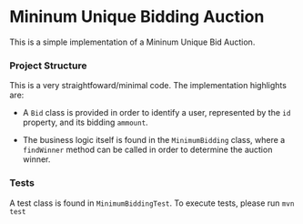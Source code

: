 # Mininum Unique Bidding Auction

This is a simple implementation of a Mininum Unique Bid Auction.  

### Project Structure

This is a very straightfoward/minimal code. The implementation highlights are:
* A `Bid` class is provided in order to identify a user, represented by the `id` property, and its bidding `ammount`.

* The business logic itself is found in the `MinimumBidding` class, where a `findWinner` method can be called in order to determine the auction winner.

### Tests
A test class is found in `MinimumBiddingTest`. 
To execute tests, please run `mvn test`